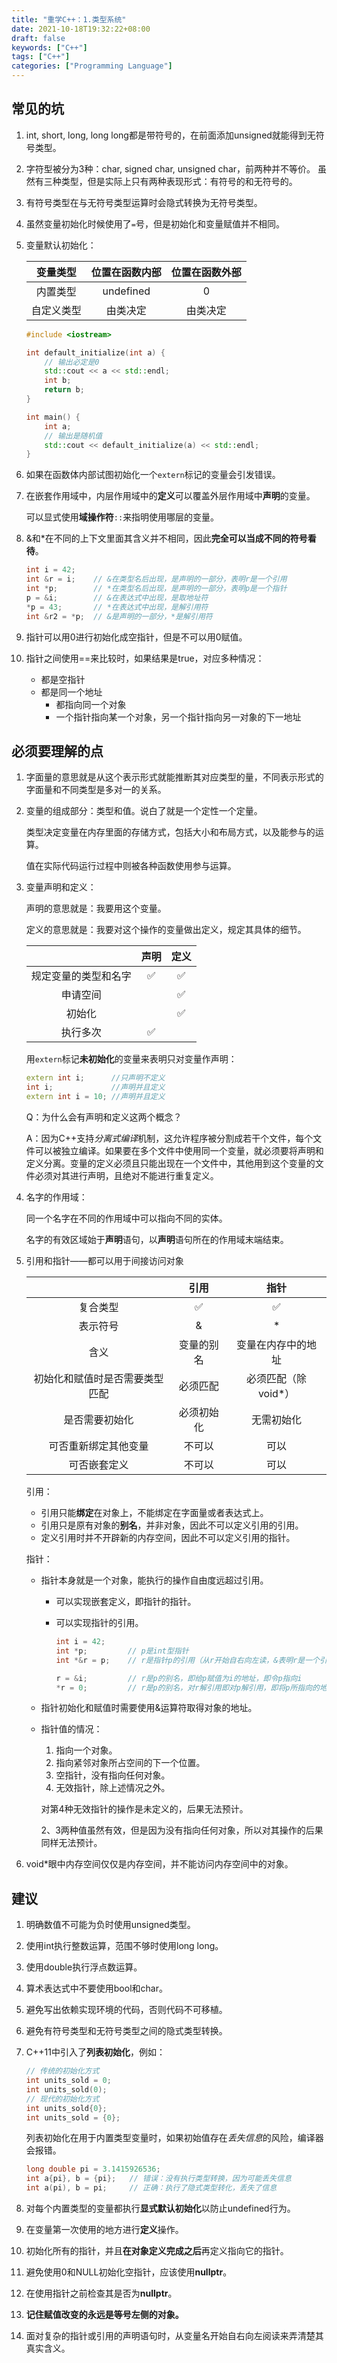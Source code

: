 ```yaml
---
title: "重学C++：1.类型系统"
date: 2021-10-18T19:32:22+08:00
draft: false
keywords: ["C++"]
tags: ["C++"]
categories: ["Programming Language"]
---
```


## 常见的坑

1. int, short, long, long long都是带符号的，在前面添加unsigned就能得到无符号类型。

2. 字符型被分为3种：char, signed char, unsigned char，前两种并不等价。
   虽然有三种类型，但是实际上只有两种表现形式：有符号的和无符号的。
   
3. 有符号类型在与无符号类型运算时会隐式转换为无符号类型。

4. 虽然变量初始化时候使用了`=`号，但是初始化和变量赋值并不相同。

5. 变量默认初始化：

   |  变量类型  | 位置在函数内部 | 位置在函数外部 |
   | :--------: | :------------: | :------------: |
   |  内置类型  |   undefined    |       0        |
   | 自定义类型 |    由类决定    |    由类决定    |

   ```C++
   #include <iostream>
   
   int default_initialize(int a) {
       // 输出必定是0
       std::cout << a << std::endl;
       int b;
       return b;
   }
   
   int main() {
       int a;
       // 输出是随机值
       std::cout << default_initialize(a) << std::endl; 
   }
   ```

6. 如果在函数体内部试图初始化一个`extern`标记的变量会引发错误。

7. 在嵌套作用域中，内层作用域中的**定义**可以覆盖外层作用域中**声明**的变量。

   可以显式使用**域操作符**`::`来指明使用哪层的变量。
   
8. &和*在不同的上下文里面其含义并不相同，因此**完全可以当成不同的符号看待**。

   ```C++
   int i = 42;
   int &r = i;    // &在类型名后出现，是声明的一部分，表明r是一个引用
   int *p;        // *在类型名后出现，是声明的一部分，表明p是一个指针
   p = &i;        // &在表达式中出现，是取地址符
   *p = 43;       // *在表达式中出现，是解引用符
   int &r2 = *p;  // &是声明的一部分，*是解引用符
   ```

9. 指针可以用0进行初始化成空指针，但是不可以用0赋值。

10. 指针之间使用==来比较时，如果结果是true，对应多种情况：

    + 都是空指针
    + 都是同一个地址
      - 都指向同一个对象
      - 一个指针指向某一个对象，另一个指针指向另一对象的下一地址

## 必须要理解的点

1. 字面量的意思就是从这个表示形式就能推断其对应类型的量，不同表示形式的字面量和不同类型是多对一的关系。

2. 变量的组成部分：类型和值。说白了就是一个定性一个定量。

   类型决定变量在内存里面的存储方式，包括大小和布局方式，以及能参与的运算。

   值在实际代码运行过程中则被各种函数使用参与运算。

3. 变量声明和定义：

   声明的意思就是：我要用这个变量。

   定义的意思就是：我要对这个操作的变量做出定义，规定其具体的细节。

   |                      | 声明 | 定义 |
   | :------------------: | :--: | :--: |
   | 规定变量的类型和名字 |  ✅   |  ✅   |
   |       申请空间       |      |  ✅   |
   |        初始化        |      |  ✅   |
   |       执行多次       |  ✅   |      |

   用`extern`标记**未初始化**的变量来表明只对变量作声明：

   ```C++
   extern int i;      //只声明不定义
   int i;             //声明并且定义
   extern int i = 10; //声明并且定义
   ```

   Q：为什么会有声明和定义这两个概念？

   A：因为C++支持*分离式编译*机制，这允许程序被分割成若干个文件，每个文件可以被独立编译。如果要在多个文件中使用同一个变量，就必须要将声明和定义分离。变量的定义必须且只能出现在一个文件中，其他用到这个变量的文件必须对其进行声明，且绝对不能进行重复定义。

4. 名字的作用域：

   同一个名字在不同的作用域中可以指向不同的实体。

   名字的有效区域始于**声明**语句，以**声明**语句所在的作用域末端结束。
   
5. 引用和指针——都可以用于间接访问对象
   
   |                                |    引用    |        指针         |
   | :----------------------------: | :--------: | :-----------------: |
   |            复合类型            |     ✅      |          ✅          |
   |            表示符号            |     &      |          *          |
   |              含义              | 变量的别名 | 变量在内存中的地址  |
   | 初始化和赋值时是否需要类型匹配 |  必须匹配  | 必须匹配（除void*） |
   |         是否需要初始化         | 必须初始化 |     无需初始化      |
   |      可否重新绑定其他变量      |   不可以   |        可以         |
   |          可否嵌套定义          |   不可以   |        可以         |
   
   引用：
   
   + 引用只能**绑定**在对象上，不能绑定在字面量或者表达式上。
   + 引用只是原有对象的**别名**，并非对象，因此不可以定义引用的引用。
   + 定义引用时并不开辟新的内存空间，因此不可以定义引用的指针。
   
   指针：
   
   + 指针本身就是一个对象，能执行的操作自由度远超过引用。
   
     - 可以实现嵌套定义，即指针的指针。
   
     - 可以实现指针的引用。
   
       ```C++
       int i = 42;
       int *p;         // p是int型指针
       int *&r = p;    // r是指针p的引用（从r开始自右向左读，&表明r是一个引用，引用的是指针，指针指向的类型是int）
       
       r = &i;         // r是p的别名，即给p赋值为i的地址，即令p指向i
       *r = 0;         // r是p的别名，对r解引用即对p解引用，即将p所指向的地址处变量的值赋值为0
       ```
   
   + 指针初始化和赋值时需要使用&运算符取得对象的地址。
   
   + 指针值的情况：
     1. 指向一个对象。
     2. 指向紧邻对象所占空间的下一个位置。
     3. 空指针，没有指向任何对象。
     4. 无效指针，除上述情况之外。
     
     对第4种无效指针的操作是未定义的，后果无法预计。
     
     2、3两种值虽然有效，但是因为没有指向任何对象，所以对其操作的后果同样无法预计。
   
6. void*眼中内存空间仅仅是内存空间，并不能访问内存空间中的对象。

## 建议

1. 明确数值不可能为负时使用unsigned类型。

2. 使用int执行整数运算，范围不够时使用long long。

3. 使用double执行浮点数运算。

4. 算术表达式中不要使用bool和char。

5. 避免写出依赖实现环境的代码，否则代码不可移植。

6. 避免有符号类型和无符号类型之间的隐式类型转换。

7. C++11中引入了**列表初始化**，例如：

   ```C++
   // 传统的初始化方式
   int units_sold = 0;
   int units_sold(0);
   // 现代的初始化方式
   int units_sold{0};
   int units_sold = {0};
   ```

   列表初始化在用于内置类型变量时，如果初始值存在*丢失信息*的风险，编译器会报错。

   ```C++
   long double pi = 3.1415926536;
   int a{pi}, b = {pi};   // 错误：没有执行类型转换，因为可能丢失信息
   int a(pi), b = pi;     // 正确：执行了隐式类型转化，丢失了信息
   ```

8. 对每个内置类型的变量都执行**显式默认初始化**以防止undefined行为。

9. 在变量第一次使用的地方进行**定义**操作。

10. 初始化所有的指针，并且**在对象定义完成之后**再定义指向它的指针。

11. 避免使用0和NULL初始化空指针，应该使用**nullptr**。

12. 在使用指针之前检查其是否为**nullptr**。

13. **记住赋值改变的永远是等号左侧的对象。**

14. 面对复杂的指针或引用的声明语句时，从变量名开始自右向左阅读来弄清楚其真实含义。

